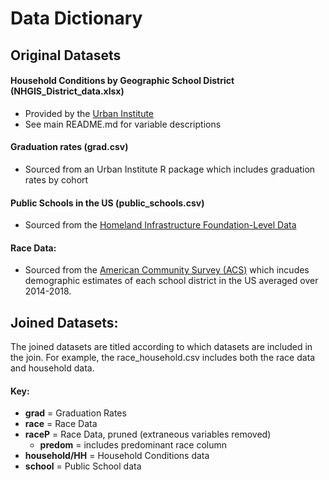 # Data Dictionary 

## Original Datasets

#### Household Conditions by Geographic School District (NHGIS_District_data.xlsx)
-  Provided by the [Urban Institute](https://datacatalog.urban.org/dataset/household-conditions-geographic-school-district)
-  See main README.md for variable descriptions

#### Graduation rates (grad.csv)
- Sourced from an Urban Institute R package which includes graduation rates by cohort 

#### Public Schools in the US (public_schools.csv)
- Sourced from the [Homeland Infrastructure Foundation-Level Data](https://hifld-geoplatform.opendata.arcgis.com/datasets/public-schools/explore?location=47.533992%2C-122.289477%2C10.82)

#### Race Data:
- Sourced from the [American Community Survey (ACS)](https://nces.ed.gov/programs/edge/Demographic/ACS) which incudes demographic estimates of each school district in the US averaged over 2014-2018. 

## Joined Datasets: 
The joined datasets are titled according to which datasets are included in the join. For example, the race_household.csv includes both the race data and household data. 

#### Key: 
- **grad** = Graduation Rates  
- **race** =  Race Data   
- **raceP** = Race Data, pruned (extraneous variables removed)
  - **predom** = includes predominant race column
- **household/HH** = Household Conditions data   
- **school** = Public School data  

